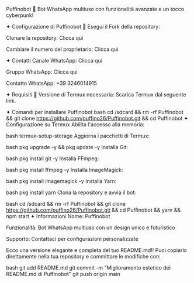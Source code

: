 Puffinobot 🔮
Bot WhatsApp multiuso con funzionalità avanzate e un tocco cyberpunk!

✦ Configurazione di Puffinobot
🔧 Esegui il Fork della repository:

Clonare la repository: Clicca qui

Cambiare il numero del proprietario: Clicca qui

✦ Contatti
Canale WhatsApp: Clicca qui

Gruppo WhatsApp: Clicca qui

Contatto WhatsApp: +39 3246014915

✦ Requisiti
📱 Versione di Termux necessaria:
Scarica Termux dal seguente link.

✦ Comandi per installare Puffinobot
bash
cd /sdcard && rm -rf Puffinobot && git clone https://github.com/puffino26/Puffinobot.git && cd Puffinobot
✦ Configurazione su Termux
Abilita l'accesso alla memoria:

bash
termux-setup-storage
Aggiorna i pacchetti di Termux:

bash
pkg upgrade -y && pkg update -y
Installa Git:

bash
pkg install git -y
Installa FFmpeg:

bash
pkg install ffmpeg -y
Installa ImageMagick:

bash
pkg install imagemagick -y
Installa Yarn:

bash
pkg install yarn
Clona la repository e avvia il bot:

bash
cd /sdcard && rm -rf Puffinobot && git clone https://github.com/puffino26/Puffinobot.git && cd Puffinobot && yarn && npm start
✦ Informazioni
Nome: Puffinobot

Funzionalità: Bot WhatsApp multiuso con un design unico e futuristico

Supporto: Contattaci per configurazioni personalizzate

Ecco una versione elegante e completa del tuo README.md!! Puoi copiarlo direttamente nella tua repository e committare le modifiche con:

bash
git add README.md
git commit -m "Miglioramento estetico del README.md di Puffinobot"
git push origin main
